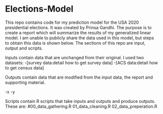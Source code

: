 # Elections-Model
This repo contains code for my prediction model for the USA 2020 presidential elections. It was created by Prinsa Gandhi. The purpose is to create a report which will summarize the results of my generalized linear model. I am unable to publicly share the data used in this model, but steps to obtain this data is shown below. The sections of this repo are input, output and scripts. 

Inputs contain data that are unchanged from their original. I used two datasets:
-[survey data:detail how to get survey data]
-[ACS data:detail how to get census data]

Outputs contain data that are modified from the input data, the report and supporting material. 

-x
-y

Scripts contain R scripts that take inputs and outputs and produce outputs. 
These are:
#00_data_gathering.R
01_data_cleaning.R
02_data_preperation.R
